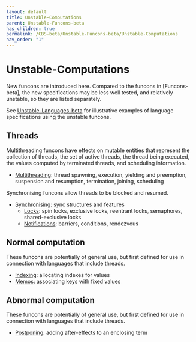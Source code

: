 ```yaml
---
layout: default
title: Unstable-Computations
parent: Unstable-Funcons-beta
has_children: true
permalink: /CBS-beta/Unstable-Funcons-beta/Unstable-Computations
nav_order: "1"
---
```


Unstable-Computations
=====================

New funcons are introduced here. Compared to the funcons in [Funcons-beta],
the new specifications may be less well tested, and relatively unstable, so
they are listed separately.

See [Unstable-Languages-beta] for illustrative examples of language
specifications using the unstable funcons.

Threads
-------

Multithreading funcons have effects on mutable entities that represent the
collection of threads, the set of active threads, the thread being executed,
the values computed by terminated threads, and scheduling information.

- [Multithreading]\: thread spawning, execution, yielding and preemption,
  suspension and resumption, termination, joining, scheduling

Synchronising funcons allow threads to be blocked and resumed.

- [Synchronising]\: sync structures and features
  - [Locks]\: spin locks, exclusive locks, reentrant locks, semaphores,
      shared-exclusive locks
  - [Notifications]\: barriers, conditions, rendezvous

Normal computation
------------------

These funcons are potentially of general use, but first defined for use in
connection with languages that include threads.

- [Indexing]\: allocating indexes for values
- [Memos]\: associating keys with fixed values

Abnormal computation
--------------------

These funcons are potentially of general use, but first defined for use in
connection with languages that include threads.

- [Postponing]\: adding after-effects to an enclosing term

[Multithreading]: /CBS-beta/Unstable-Funcons-beta/Unstable-Computations/Threads/Multithreading/
[Synchronising]:  /CBS-beta/Unstable-Funcons-beta/Unstable-Computations/Threads/Synchronising/
[Locks]:          /CBS-beta/Unstable-Funcons-beta/Unstable-Computations/Threads/Synchronising/Locks/
[Notifications]:  /CBS-beta/Unstable-Funcons-beta/Unstable-Computations/Threads/Synchronising/Notifications/

[Indexing]:       /CBS-beta/Unstable-Funcons-beta/Unstable-Computations/Normal/Indexing/
[Memos]:          /CBS-beta/Unstable-Funcons-beta/Unstable-Computations/Normal/Memos/

[Postponing]:     /CBS-beta/Unstable-Funcons-beta/Unstable-Computations/Abnormal/Postponing/

[Unstable-Languages-beta]: /CBS-beta/docs/Unstable-Languages-beta
